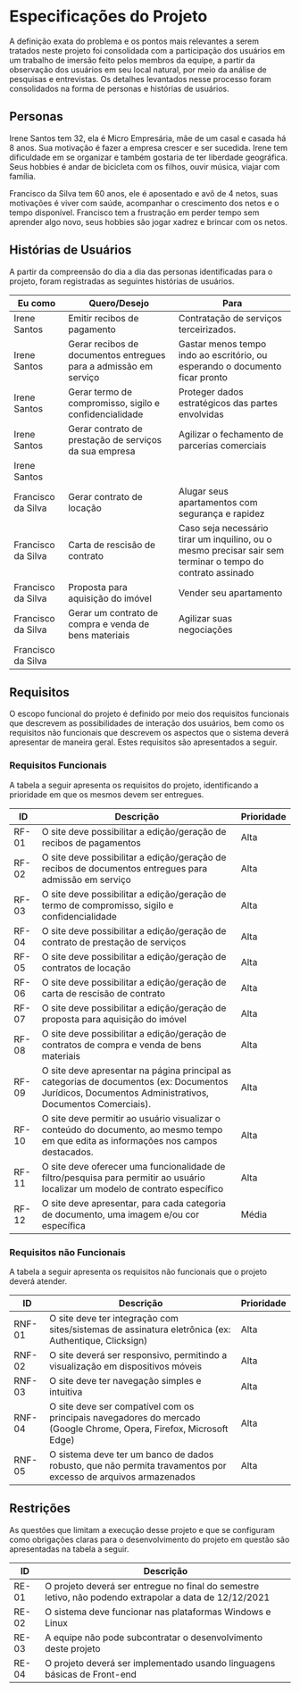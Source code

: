 # Especificações do Projeto

A definição exata do problema e os pontos mais relevantes a serem tratados neste projeto foi consolidada com a participação dos usuários em um trabalho de imersão feito pelos membros da equipe, a partir da observação dos usuários em seu local natural, por meio da análise de pesquisas e entrevistas. Os detalhes levantados nesse processo foram consolidados na forma de personas e histórias de usuários.

## Personas

Irene Santos tem 32, ela é Micro Empresária, mãe de um casal e casada há 8 anos. Sua motivação é fazer a empresa crescer e ser sucedida. Irene tem dificuldade em se organizar e também gostaria de ter liberdade geográfica. Seus hobbies é andar de bicicleta com os filhos, ouvir música, viajar com família. 

Francisco da Silva tem 60 anos, ele é aposentado e avô de 4 netos, suas motivações é viver com saúde, acompanhar o crescimento dos netos e o tempo disponível. Francisco tem a frustração em perder tempo sem aprender algo novo, seus hobbies são jogar xadrez e brincar com os netos. 

## Histórias de Usuários

A partir da compreensão do dia a dia das personas identificadas para o projeto, foram registradas as seguintes histórias de usuários.

Eu como | Quero/Desejo | Para |
--- | --- | --- | 
Irene Santos | Emitir recibos de pagamento | Contratação de serviços terceirizados.| 
Irene Santos | Gerar recibos de documentos entregues para a admissão em serviço | Gastar menos tempo indo ao escritório, ou esperando o documento ficar pronto |
Irene Santos | Gerar termo de compromisso, sigilo e confidencialidade | Proteger dados estratégicos das partes envolvidas | 
Irene Santos | Gerar contrato de prestação de serviços da sua empresa | Agilizar o fechamento de parcerias comerciais | 
Irene Santos | | 
Francisco da Silva | Gerar contrato de locação | Alugar seus apartamentos com segurança e rapidez | 
Francisco da Silva | Carta de rescisão de contrato | Caso seja necessário tirar um inquilino, ou o mesmo precisar sair sem terminar o tempo do contrato assinado |
Francisco da Silva | Proposta para aquisição do imóvel | Vender seu apartamento | 
Francisco da Silva | Gerar um contrato de compra e venda de bens materiais | Agilizar suas negociações | 
Francisco da Silva | | 

## Requisitos

O escopo funcional do projeto é definido por meio dos requisitos funcionais que descrevem as possibilidades de interação dos usuários, bem como os requisitos não funcionais que descrevem os aspectos que o sistema deverá apresentar de maneira geral. Estes requisitos são apresentados a seguir.

### Requisitos Funcionais

A tabela a seguir apresenta os requisitos do projeto, identificando a prioridade em que os mesmos devem ser entregues. 

ID | Descrição | Prioridade |
--- | --- | --- | 
RF-01|O site deve possibilitar a edição/geração de recibos de pagamentos | Alta | 
RF-02|O site deve possibilitar a edição/geração de recibos de documentos entregues para admissão em serviço | Alta | 
RF-03|O site deve possibilitar a edição/geração de termo de compromisso, sigilo e confidencialidade | Alta |
RF-04|O site deve possibilitar a edição/geração de contrato de prestação de serviços | Alta |
RF-05|O site deve possibilitar a edição/geração de contratos de locação | Alta |
RF-06|O site deve possibilitar a edição/geração de carta de rescisão de contrato | Alta | 
RF-07|O site deve possibilitar a edição/geração de proposta para aquisição do imóvel | Alta | 
RF-08|O site deve possibilitar a edição/geração de contratos de compra e venda de bens materiais | Alta | 
RF-09|O site deve apresentar na página principal as categorias de documentos (ex: Documentos Jurídicos, Documentos Administrativos, Documentos Comerciais). | Alta | 
RF-10|O site deve permitir ao usuário visualizar o conteúdo do documento, ao mesmo tempo em que edita as informações nos campos destacados. | Alta | 
RF-11|O site deve oferecer uma funcionalidade de filtro/pesquisa para permitir ao usuário localizar um modelo de contrato específico  | Alta | 
RF-12|O site deve apresentar, para cada categoria de documento, uma imagem e/ou cor específica | Média | 

### Requisitos não Funcionais

A tabela a seguir apresenta os requisitos não funcionais que o projeto deverá atender.

ID | Descrição | Prioridade |
--- | --- | --- | 
RNF-01 | O site deve ter integração com sites/sistemas de assinatura eletrônica (ex: Authentique, Clicksign) | Alta | 
RNF-02 | O site deverá ser responsivo, permitindo a visualização em dispositivos móveis | Alta | 
RNF-03 | O site deve ter navegação simples e intuitiva | Alta | 
RNF-04 | O site deve ser compatível com os principais navegadores do mercado (Google Chrome, Opera, Firefox, Microsoft Edge) | Alta | 
RNF-05 | O sistema deve ter um banco de dados robusto, que não permita travamentos por excesso de arquivos armazenados | Alta | 

## Restrições

As questões que limitam a execução desse projeto e que se configuram como obrigações claras para o desenvolvimento do projeto em questão são apresentadas na tabela a seguir.

ID | Descrição |
--- | --- |
RE-01 | O projeto deverá ser entregue no final do semestre letivo, não podendo extrapolar a data de 12/12/2021 | 
RE-02 | O sistema deve funcionar nas plataformas Windows e Linux |
RE-03 | A equipe não pode subcontratar o desenvolvimento deste projeto | 
RE-04 | O projeto deverá ser implementado usando linguagens básicas de Front-end | 
